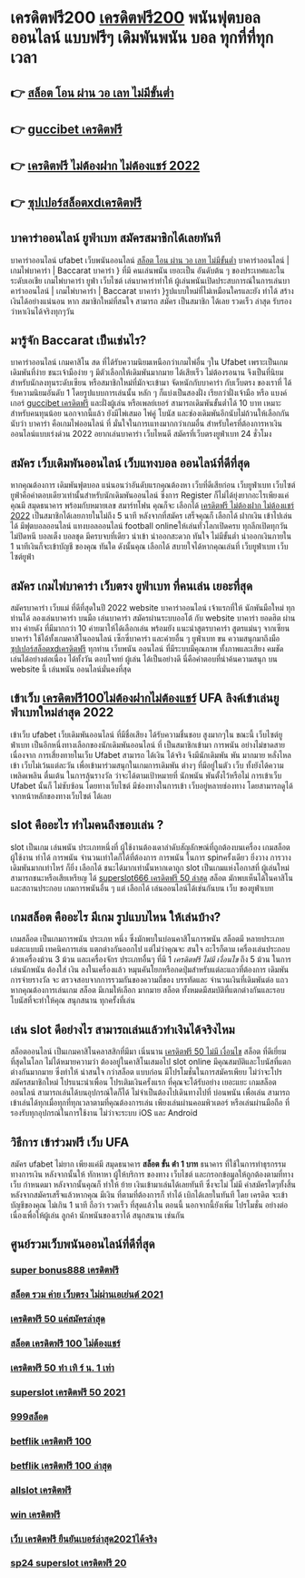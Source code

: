 # เครดิตฟรี200  [เครดิตฟรี200](https://www.ufaeat.com/regis-ufabet-master-free/) พนันฟุตบอลออนไลน์  แบบฟรีๆ  เดิมพันพนัน บอล ทุกที่ที่ทุกเวลา

## 👉 [สล็อต โอน ผ่าน วอ เลท ไม่มีขั้นต่ำ](https://www.ufaeat.com/regis-ufabet-master-free/)
## 👉 [guccibet เครดิตฟรี](https://www.ufaeat.com/credit-free-50/)
## 👉 [เครดิตฟรี ไม่ต้องฝาก ไม่ต้องแชร์ 2022](https://www.ufaeat.com/regis-ufabet-master-free/)
## 👉 [ซุปเปอร์สล็อตxdเครดิตฟรี](https://www.ufaeat.com/)

## บาคาร่าออนไลน์   ยูฟ่าเบท  สมัครสมาชิกได้เลยทันที

บาคาร่าออนไลน์  ufabet เว็บพนันออนไลน์  [สล็อต โอน ผ่าน วอ เลท ไม่มีขั้นต่ำ](https://www.ufaeat.com/credit-free-50/) บาคาร่าออนไลน์ | เกมไพ่บาคาร่า | Baccarat บาคาร่า } ที่มี คนเล่นพนัน เยอะเป็น อันดับต้น ๆ ของประเทศและในระดับเอเชีย  เกมไพ่บาคาร่า  ยูฟ่า  เว็บไซต์ เล่นบาคาร่าทำให้ ผู้เล่นพนันเปิดประสบการณ์ในการเล่นบาคาร่าออนไลน์ | เกมไพ่บาคาร่า | Baccarat บาคาร่า }รูปแบบใหม่ที่ไม่เหมือนใครและยัง  ทำได้ สร้างเงินได้อย่างแน่นอน หาก สมาชิกใหม่ที่สนใจ สามารถ สมัคร  เป็นสมาชิก ได้เลย รวดเร็ว   ล่าสุด  รับรองว่าหาเงินได้จริงทุกๆวัน


## มารู้จัก  Baccarat  เป็นเช่นไร? 

บาคาร่าออนไลน์  เกมคาสิโน สด  ที่ได้รับความนิยมเหนือกว่าเกมไพ่อื่น ๆใน  Ufabet เพราะเป็นเกมเดิมพันที่ง่าย ชนะเจ้ามือง่าย ๆ มีตัวเลือกให้เดิมพันมากมาย ได้เสียเร็ว ไม่ต้องรอนาน จึงเป็นที่นิยมสำหรับนักลงทุนระดับเซียน หรือสมาชิกใหม่ที่มักจะเข้ามา  จัดหนักกับบาคาร่า  กับเว็บตรง ของเราที่   ได้รับความนิยมอันดับ 1  โดยรูปแบบการเล่นนั้น หลัก ๆ ก็แบ่งเป็นสองฝั่ง เรียกว่าฝั่งเจ้ามือ หรือ แบงค์เกอร์ [guccibet เครดิตฟรี](https://www.ufaeat.com/regis-ufabet-master-free/) และฝั่งผู้เล่น หรือเพลย์เยอร์ สามารถเดิมพันขั้นต่ำได้ 10 บาท เหมาะสำหรับคนทุนน้อย นอกจากนี้แล้ว ยังมีไพ่เสมอ ไพ่คู่ โบนัส และช่องเดิมพันอีกนับไม่ถ้วนให้เลือกกัน นับว่า บาคาร่า คือเกมไพ่ออนไลน์ ที่  มั่นใจในการเแทงมากกว่าเกมอื่น สำหรับใครที่ต้องการหาเงินออนไลน์แบบเร่งด่วน 2022 อยากเล่นบาคาร่า เว็บไหนดี สมัครที่เว็บตรงยูฟ่าเบท  24 ชั่วโมง


## สมัคร เว็บเดิมพันออนไลน์ เว็บแทงบอล ออนไลน์ที่ดีที่สุด 

หากคุณต้องการ   เดิมพันฟุตบอล  แน่นอนว่าอันดับแรกคุณต้องหา เว็บที่ดีเสียก่อน  เว็บยูฟ่าเบท เว็บไซต์ยูฟ่าคือคำตอบเดียวเท่านั้นสำหรับนักเดิมพันออนไลน์  ซึ่งการ Register ก็ไม่ได้ยุ่งยากอะไรเพียงแค่คุณมี สมุดธนาคาร พร้อมกับหมายเลข  สมาร์ทโฟน คุณก็จะ เลือกได้  [เครดิตฟรี ไม่ต้องฝาก ไม่ต้องแชร์ 2022](https://www.ufaeat.com/) เป็นสมาชิกได้เลยภายในไม่ถึง 5 นาที หลังจากที่สมัคร เสร็จคุณก็ เลือกได้ ฝากเงิน เข้าไปเล่นได้ มีฟุตบอลออนไลน์ แทงบอลออนไลน์ football onlineให้เล่นทั่วโลกเปิดครบ ทุกลีกเปิดทุกวัน ไม่ปิดหนี  บอลเต็ง  บอลชุด มีครบจบที่เดียว   นำเข้า   นำออกสะดวก ทันใจ ไม่มีขั้นต่ำ  นำออกเงินภายใน 1 นาทีเงินก็จะเข้าบัญชี ของคุณ ทันใด  ดังนั้นคุณ เลือกได้ สบายใจได้หากคุณเล่นที่ เว็บยูฟ่าเบท เว็บไซต์ยูฟ่า

## สมัคร เกมไพ่บาคาร่า เว็บตรง  ยูฟ่าเบท ที่คนเล่น เยอะที่สุด

สมัครบาคาร่า  เว็บแม่   ที่ดีที่สุดในปี 2022   website  บาคาร่าออนไลน์ เจ้าแรกที่ให้  นักพันมือใหม่  ทุกท่านได้  ลองเล่นบาคาร่า บนมือ เล่นบาคาร่า สมัครผ่านระบบออโต้  กับ  website บาคาร่า ยอดฮิต  ผ่านทาง ค่ายดัง ที่มีมากกว่า 10 ค่ายมาให้ได้เลือกเล่น พร้อมยัง แนะนำสูตรบาคาร่า สูตรแม่นๆ  จากเซียนบาคาร่า ใช้ได้ทั้งเกมคาสิโนออนไลน์ เซ็กซี่บาคาร่า และค่ายอื่น ๆ ยูฟ่าเบท  ขน ความสนุกมาถึงมือ [ซุปเปอร์สล็อตxdเครดิตฟรี](https://www.ufaeat.com/register/)  ทุกท่าน  เว็บพนัน  ออนไลน์ ที่มีระบบมีคุณภาพ ทั้งภาพและเสียง คมชัด เล่นได้อย่างต่อเนื่อง  ได้ทั้งวัน  ตอบโจทย์  ผู้เล่น ได้เป็นอย่างดี นี่คือคำตอบที่น่าค้นความสนุก บน  website นี้  เล่นพนัน ออนไลน์มั่นคงที่สุด

## เข้าเว็บ [เครดิตฟรี100ไม่ต้องฝากไม่ต้องแชร์](https://www.ufaeat.com/register/) UFA ลิงค์เข้าเล่นยูฟ่าเบทใหม่ล่าสุด 2022 

เข้าเว็บ ufabet   เว็บเดิมพันออนไลน์ ที่มีชื่อเสียง ได้รับความชื่นชอบ สูงมากๆใน ขณะนี้ เว็บไซต์ยูฟ่าเบท  เป็นอีกหนึ่งทางเลือกของนักเดิมพันออนไลน์  ที่ เป็นสมาชิกเข้ามา การพนัน อย่างไม่ขาดสาย เนื่องจาก การเสี่ยงทายในเว็บ Ufabet สามารถ ได้เงิน ได้จริง จึงมีนักเดิมพัน พัน มากมาย  หลั่งไหลเข้า เว็บไม่เว้นแต่ละวัน เพื่อเข้ามาร่วมสนุกในเกมการเดิมพัน ต่างๆ ที่มีอยู่ในตัว เว็บ ทั้งยังได้ความ เพลิดเพลิน ตื่นเต้น ในการลุ้นรางวัล ว่าจะได้ตามเป้าหมายที่ นักพนัน พันตั้งไว้หรือไม่ การเข้าเว็บ Ufabet นั้นก็ ไม่ซับซ้อน โดยทางเว็บไซต์ มีช่องทางในการเข้า เว็บอยู่หลายช่องทาง โดยสามารถดูได้จากหน้าหลักของทางเว็บไซต์ ได้เลย


##  slot  คืออะไร ทำไมคนถึงชอบเล่น ?

 slot เป็นเกม  เล่นพนัน ประเภทหนึ่งที่ ผู้ใช้งานต้องเดาลำดับสัญลักษณ์ที่ถูกต้องบนเครื่อง เกมสล็อต  ผู้ใช้งาน ทำได้   การพนัน จำนวนเท่าใดก็ได้ที่ต้องการ  การพนัน ในการ spinครั้งเดียว ยิ่งวาง  การวางเดิมพันมากเท่าไหร่ ก็ยิ่ง เลือกได้ ชนะได้มากเท่านั้นหากเดาถูก  slot เป็นเกมแห่งโอกาสที่ ผู้เล่นใหม่ สามารถชนะหรือเสียเหรียญ ได้ [superslot666 เครดิตฟรี 50 ล่าสุด](https://www.ufaeat.com/credit-free-50/) สล็อต มักพบเห็นได้ในคาสิโนและสถานประกอบ  เกมการพนันอื่น ๆ แต่ เลือกได้ เล่นออนไลน์ได้เช่นกันบน เว็บ ของยูฟ่าเบท 


##  เกมสล็อต คืออะไร มีเกม รูปแบบไหน ให้เล่นบ้าง?

เกมสล็อต เป็นเกมการพนัน ประเภท หนึ่ง ซึ่งมักพบในบ่อนคาสิโนการพนัน สล็อตมี หลายประเภทแต่ละแบบมี เทคนิคการเล่น  แตกต่างกันออกไป แต่ไม่ว่าคุณจะ สนใจ อะไรก็ตาม เครื่องเล่นประกอบด้วยเครื่องม้วน 3 ม้วน และเครื่องจักร ประเภทอื่นๆ  ที่มี 1 *เครดิตฟรี ไม่มี เงื่อนไข* ถึง 5 ม้วน ในการเล่นนักพนัน ต้องใส่ เงิน ลงในเครื่องแล้ว หมุนคันโยกหรือกดปุ่มสำหรับแต่ละแถวที่ต้องการ เดิมพัน การจ่ายรางวัล จะ ตรวจสอบจากการรวมกันของความถี่ของ บรรทัดและ จำนวนเงินที่เดิมพันต่อ แถว  หากคุณต้องการเล่นเกม สล็อต มีเกมให้เลือก มากมาย สล็อต ทั้งหมดมีสมบัติที่แตกต่างกันและรอบโบนัสที่จะทำให้คุณ สนุกสนาน ทุกครั้งที่เล่น


## เล่น slot ดีอย่างไร สามารถเล่นแล้วทำเงินได้จริงไหม

 สล็อตออนไลน์ เป็นเกมคาสิโนคลาสสิกที่มีมา เนิ่นนาน  [เครดิตฟรี 50 ไม่มี เงื่อนไข](https://www.ufaeat.com/) สล็อต  ที่ดีเยี่ยมที่สุดในโลก ไม่ได้หมายความว่า ต้องอยู่ในคาสิโนเสมอไป  slot online มีคุณสมบัติและโบนัสที่แตกต่างกันมากมาย ซึ่งทำให้ น่าสนใจ กว่าสล็อต แบบก่อน มีโปรโมชั่นในการสมัครเพียบ ไม่ว่าจะโปรสมัครสมาชิกใหม่ โปรแนะนำเพื่อน โปรเติมเงินครั้งแรก ที่คุณจะได้รับอย่าง เยอะแยะ   เกมสล็อตออนไลน์ สามารถเล่นได้บนอุปกรณ์ใดก็ได้ ไม่จำเป็นต้องไปเดินทางไปที่ บ่อนพนัน เพื่อเล่น สามารถเข้าเล่นได้ทุกเมื่อทุกที่ทุกเวลาตามที่คุณต้องการเล่น เพียงเล่นผ่านคอมพิวเตอร์ หรือเล่นผ่านมือถือ ที่รองรับทุกอุปกรณ์ในการใช้งาน ไม่ว่าจะระบบ iOS และ Android

## วิธีการ เข้าร่วมฟรี  เว็บ UFA  

สมัคร ufabet   ไม่ยาก  เพียงแค่มี  สมุดธนาคาร **สล็อต ขั้น ต่ํา 1 บาท** ธนาคาร ที่ใช้ในการทำธุรกรรมทางการเงิน หลังจากนั้นให้ ทักหาหา ผู้ให้บริการ ของทาง เว็บไชต์  และกรอกข้อมูลให้ถูกต้องตามที่ทาง เว็บ กำหนดมา หลังจากนั้นคุณก็ ทำให้ ย้าย เงินเข้ามาเล่นได้เลยทันที ซึ่งจะไม่ ไม่มี ค่าสมัครใดๆทั้งสิ้น หลังจากสมัครเสร็จแล้วหากคุณ มีเงิน ที่ตามที่ต้องการก็ ทำได้  เบิกได้เลยในทันที โดย เครดิต จะเข้าบัญชีของคุณ  ไม่เกิน  1 นาที ถือว่า รวดเร็ว ที่สุดแล้วใน ตอนนี้  นอกจากนี้ยังเพิ่ม โปรโมชั่น  อย่างต่อเนื่องเพื่อให้ผู้เล่น ลูกค้า นักพนันของเราได้ สนุกสนาน เช่นกัน

## ศูนย์รวมเว็บพนันออนไลน์ที่ดีที่สุด

### [super bonus888 เครดิตฟรี](https://atom.io/themes/ทางเข้า%20ufabet%20ใหม่ล่าสุด%20สล็อต%20joker%20ฝากถอน%20ไม่มีขั้น%20ต่ํา%20ผ่าน%20วอ%20เลท%20008%20สล็อต%20สมัครฟรี%20ฟรีเครดิต%20100%)
### [สล็อต รวม ค่าย เว็บตรง ไม่ผ่านเอเย่นต์ 2021](https://atom.io/themes/ทางเข้า%20ufabet%20ใหม่ล่าสุด%20ทางเข้าwwluck%20เครดิตฟรี%20150%20บาท%20008%20สล็อต%20สมัครฟรี%20ฟรีเครดิต%20100%)
### [เครดิตฟรี 50 แค่สมัครล่าสุด](https://atom.io/themes/ทางเข้า%20ufabet%20ใหม่ล่าสุด%20สมัคร%20ufabet%20เว็บตรงฝากถอน%20ไม่มีขั้นต่ำ%20008%20สล็อต%20สมัครฟรี%20ฟรีเครดิต%20100%)
### [สล็อต เครดิตฟรี 100 ไม่ต้องแชร์](https://atom.io/themes/ทางเข้า%20ufabet%20ใหม่ล่าสุด%206699%20สล็อต%20008%20สล็อต%20สมัครฟรี%20ฟรีเครดิต%20100%)
### [เครดิตฟรี 50 ทำ เทิ ร์ น. 1 เท่า](https://atom.io/themes/ทางเข้า%20ufabet%20ใหม่ล่าสุด%20สล็อต%20xo%20888%20วอ%20ล%20เล็%20ต%20008%20สล็อต%20สมัครฟรี%20ฟรีเครดิต%20100%)
### [superslot เครดิตฟรี 50 2021](https://atom.io/themes/ทางเข้า%20ufabet%20ใหม่ล่าสุด%20998สล็อต%20008%20สล็อต%20สมัครฟรี%20ฟรีเครดิต%20100%)
### [999สล็อต](https://atom.io/themes/ทางเข้า%20ufabet%20ใหม่ล่าสุด%20สล็อต%20เว็บใหญ่%20pg%20008%20สล็อต%20สมัครฟรี%20ฟรีเครดิต%20100%)
### [betflik เครดิตฟรี 100](https://atom.io/themes/ทางเข้า%20ufabet%20ใหม่ล่าสุด%20เว็บ%20เครดิตฟรี%20ยืนยันเบอร์ล่าสุด%202021%20ออนไลน์%20008%20สล็อต%20สมัครฟรี%20ฟรีเครดิต%20100%)
### [betflik เครดิตฟรี 100 ล่าสุด](https://atom.io/themes/ทางเข้า%20ufabet%20ใหม่ล่าสุด%20รวม%20โปร%20สล็อต%20pg%20ล่าสุด%20008%20สล็อต%20สมัครฟรี%20ฟรีเครดิต%20100%)
### [allslot เครดิตฟรี](https://atom.io/themes/ทางเข้า%20ufabet%20ใหม่ล่าสุด%20สล็อตu31%20เครดิตฟรี%20008%20สล็อต%20สมัครฟรี%20ฟรีเครดิต%20100%)
### [win เครดิตฟรี](https://atom.io/themes/ทางเข้า%20ufabet%20ใหม่ล่าสุด%20วิธี%20สมัคร%20ufabet%20วอเลท%20008%20สล็อต%20สมัครฟรี%20ฟรีเครดิต%20100%)
### [เว็บ เครดิตฟรี ยืนยันเบอร์ล่าสุด2021ได้จริง](https://atom.io/themes/ทางเข้า%20ufabet%20ใหม่ล่าสุด%20สล็อต%20เว็บตรงไม่ผ่านเอเย่นต์%20008%20สล็อต%20สมัครฟรี%20ฟรีเครดิต%20100%)
### [sp24 superslot เครดิตฟรี 20](https://atom.io/themes/ทางเข้า%20ufabet%20ใหม่ล่าสุด%20สล็อต%20world1688%20008%20สล็อต%20สมัครฟรี%20ฟรีเครดิต%20100%)